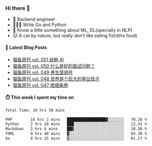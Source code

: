 ### Hi there 👋

- 🔧 Backend engineer
- 👨🏻‍💻 Write Go and Python
- 🔭 Know a little something about ML, DL(specially in NLP)
- 🐱 A cat by nature, but really don’t like eating fish(the food)

#### 📖 Latest Blog Posts
<!-- BLOG-POST-LIST:START -->
- [猫鱼周刊 vol. 051 祛魅 AI](https://ameow.xyz/archives/weekly-051)
- [猫鱼周刊 vol. 050 什么是好的面试问题？](https://ameow.xyz/archives/weekly-050)
- [猫鱼周刊 vol. 049 养生营销号](https://ameow.xyz/archives/weekly-049)
- [猫鱼周刊 vol. 048 世界是个巨大的草台班子](https://ameow.xyz/archives/weekly-048)
- [猫鱼周刊 vol. 047 控烟条例](https://ameow.xyz/archives/weekly-047)
<!-- BLOG-POST-LIST:END -->

#### ⏱️ This week I spent my time on
<!--START_SECTION:waka-->

```txt
Total Time: 19 hrs 58 mins

PHP        14 hrs 2 mins   █████████████████▓░░░░░░░   70.28 %
Python     2 hrs 28 mins   ███░░░░░░░░░░░░░░░░░░░░░░   12.33 %
Markdown   2 hrs 6 mins    ██▓░░░░░░░░░░░░░░░░░░░░░░   10.50 %
TOML       0 hrs 40 mins   ▓░░░░░░░░░░░░░░░░░░░░░░░░   03.30 %
Go         0 hrs 15 mins   ▒░░░░░░░░░░░░░░░░░░░░░░░░   01.27 %
```

<!--END_SECTION:waka-->

<!--
**LeslieLeung/LeslieLeung** is a ✨ _special_ ✨ repository because its `README.md` (this file) appears on your GitHub profile.

Here are some ideas to get you started:

- 🔭 I’m currently working on ...
- 🌱 I’m currently learning ...
- 👯 I’m looking to collaborate on ...
- 🤔 I’m looking for help with ...
- 💬 Ask me about ...
- 📫 How to reach me: ...
- 😄 Pronouns: ...
- ⚡ Fun fact: ...
-->

